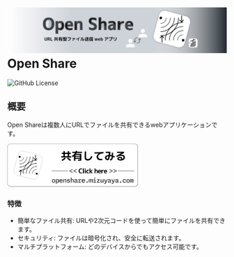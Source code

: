 # ![Open Share logo](docs/OpenShareBanner.png) Open Share

![GitHub License](https://img.shields.io/github/license/MizuYaYa/openshare)

## 概要

Open Shareは複数人にURLでファイルを共有できるwebアプリケーションです。

[<img src="docs/ClickHere.png" alt="今すぐ使う" width="300">](https://openshare.mizuyaya.com)

### 特徴

- 簡単なファイル共有: URLや2次元コードを使って簡単にファイルを共有できます。
- セキュリティ: ファイルは暗号化され、安全に転送されます。
- マルチプラットフォーム: どのデバイスからでもアクセス可能です。
